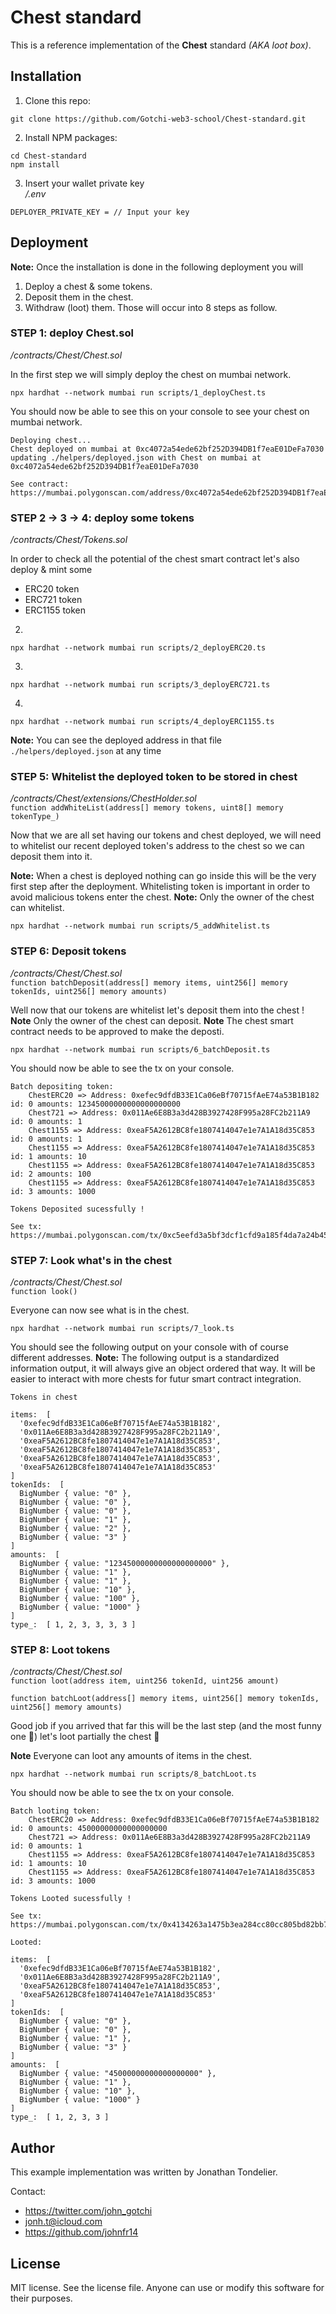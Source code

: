 # Chest standard

This is a reference implementation of the **Chest** standard *(AKA loot box)*.

## Installation

1. Clone this repo:
```console
git clone https://github.com/Gotchi-web3-school/Chest-standard.git
```

2. Install NPM packages:
```console
cd Chest-standard
npm install
```

3. Insert your wallet private key  
*/.env*
```
DEPLOYER_PRIVATE_KEY = // Input your key
```

## Deployment

**Note:** Once the installation is done in the following deployment you will 
1. Deploy a chest & some tokens.
2. Deposit them in the chest.
3. Withdraw (loot) them.
Those will occur into 8 steps as follow.

### STEP 1: deploy Chest.sol
*/contracts/Chest/Chest.sol* 

In the first step we will simply deploy the chest on mumbai network.

```console
npx hardhat --network mumbai run scripts/1_deployChest.ts
```

You should now be able to see this on your console to see your chest on mumbai network.
```
Deploying chest...
Chest deployed on mumbai at 0xc4072a54ede62bf252D394DB1f7eaE01DeFa7030
updating ./helpers/deployed.json with Chest on mumbai at 0xc4072a54ede62bf252D394DB1f7eaE01DeFa7030

See contract: https://mumbai.polygonscan.com/address/0xc4072a54ede62bf252D394DB1f7eaE01DeFa7030
```
  

### STEP 2 -> 3 -> 4: deploy some tokens
*/contracts/Chest/Tokens.sol* 

In order to check all the potential of the chest smart contract let's also deploy & mint some 
- ERC20 token
- ERC721 token
- ERC1155 token

2. 
```console
npx hardhat --network mumbai run scripts/2_deployERC20.ts
```

3. 
```console
npx hardhat --network mumbai run scripts/3_deployERC721.ts
```

4. 
```console
npx hardhat --network mumbai run scripts/4_deployERC1155.ts
```

**Note:** You can see the deployed address in that file `./helpers/deployed.json` at any time
  
  
### STEP 5: Whitelist the deployed token to be stored in chest
*/contracts/Chest/extensions/ChestHolder.sol*  
`function addWhiteList(address[] memory tokens, uint8[] memory tokenType_)`  

Now that we are all set having our tokens and chest deployed, we will need to whitelist our recent deployed token's address to the chest
so we can deposit them into it.  

**Note:** When a chest is deployed nothing can go inside this will be the very first step after the deployment.
Whitelisting token is important in order to avoid malicious tokens enter the chest.
**Note:** Only the owner of the chest can whitelist.

```console
npx hardhat --network mumbai run scripts/5_addWhitelist.ts
```
  
  
### STEP 6: Deposit tokens
*/contracts/Chest/Chest.sol*  
`function batchDeposit(address[] memory items, uint256[] memory tokenIds, uint256[] memory amounts)`  

Well now that our tokens are whitelist let's deposit them into the chest !  
**Note** Only the owner of the chest can deposit.
**Note** The chest smart contract needs to be approved to make the deposti.

```console
npx hardhat --network mumbai run scripts/6_batchDeposit.ts
```

You should now be able to see the tx on your console.
```
Batch depositing token:
    ChestERC20 => Address: 0xefec9dfdB33E1Ca06eBf70715fAeE74a53B1B182 id: 0 amounts: 12345000000000000000000
    Chest721 => Address: 0x011Ae6E8B3a3d428B3927428F995a28FC2b211A9 id: 0 amounts: 1
    Chest1155 => Address: 0xeaF5A2612BC8fe1807414047e1e7A1A18d35C853 id: 0 amounts: 1
    Chest1155 => Address: 0xeaF5A2612BC8fe1807414047e1e7A1A18d35C853 id: 1 amounts: 10
    Chest1155 => Address: 0xeaF5A2612BC8fe1807414047e1e7A1A18d35C853 id: 2 amounts: 100
    Chest1155 => Address: 0xeaF5A2612BC8fe1807414047e1e7A1A18d35C853 id: 3 amounts: 1000
    
Tokens Deposited sucessfully !

See tx: https://mumbai.polygonscan.com/tx/0xc5eefd3a5bf3dcf1cfd9a185f4da7a24b45444b8fd1d96698d7d668f5b01bfa9
```
  

### STEP 7: Look what's in the chest
*/contracts/Chest/Chest.sol*  
`function look()`  

Everyone can now see what is in the chest.  

```console
npx hardhat --network mumbai run scripts/7_look.ts
```

You should see the following output on your console with of course different addresses.
**Note:** The following output is a standardized information output, it will always give an object ordered that way.
It will be easier to interact with more chests for futur smart contract integration.

```
Tokens in chest

items:  [
  '0xefec9dfdB33E1Ca06eBf70715fAeE74a53B1B182',
  '0x011Ae6E8B3a3d428B3927428F995a28FC2b211A9',
  '0xeaF5A2612BC8fe1807414047e1e7A1A18d35C853',
  '0xeaF5A2612BC8fe1807414047e1e7A1A18d35C853',
  '0xeaF5A2612BC8fe1807414047e1e7A1A18d35C853',
  '0xeaF5A2612BC8fe1807414047e1e7A1A18d35C853'
]
tokenIds:  [
  BigNumber { value: "0" },
  BigNumber { value: "0" },
  BigNumber { value: "0" },
  BigNumber { value: "1" },
  BigNumber { value: "2" },
  BigNumber { value: "3" }
]
amounts:  [
  BigNumber { value: "12345000000000000000000" },
  BigNumber { value: "1" },
  BigNumber { value: "1" },
  BigNumber { value: "10" },
  BigNumber { value: "100" },
  BigNumber { value: "1000" }
]
type_:  [ 1, 2, 3, 3, 3, 3 ]
```
  
  
### STEP 8: Loot tokens
*/contracts/Chest/Chest.sol*  
`function loot(address item, uint256 tokenId, uint256 amount)`  
  
`function batchLoot(address[] memory items, uint256[] memory tokenIds, uint256[] memory amounts)`  

Good job if you arrived that far this will be the last step (and the most funny one 🥳) let's loot partially the chest 🥷  

**Note** Everyone can loot any amounts of items in the chest.

```console
npx hardhat --network mumbai run scripts/8_batchLoot.ts
```

You should now be able to see the tx on your console.
```
Batch looting token:
    ChestERC20 => Address: 0xefec9dfdB33E1Ca06eBf70715fAeE74a53B1B182 id: 0 amounts: 45000000000000000000
    Chest721 => Address: 0x011Ae6E8B3a3d428B3927428F995a28FC2b211A9 id: 0 amounts: 1
    Chest1155 => Address: 0xeaF5A2612BC8fe1807414047e1e7A1A18d35C853 id: 1 amounts: 10
    Chest1155 => Address: 0xeaF5A2612BC8fe1807414047e1e7A1A18d35C853 id: 3 amounts: 1000
    
Tokens Looted sucessfully !

See tx: https://mumbai.polygonscan.com/tx/0x4134263a1475b3ea284cc80cc805bd82bb78f7e8e609b79f53262747163eb542

Looted:

items:  [
  '0xefec9dfdB33E1Ca06eBf70715fAeE74a53B1B182',
  '0x011Ae6E8B3a3d428B3927428F995a28FC2b211A9',
  '0xeaF5A2612BC8fe1807414047e1e7A1A18d35C853',
  '0xeaF5A2612BC8fe1807414047e1e7A1A18d35C853'
]
tokenIds:  [
  BigNumber { value: "0" },
  BigNumber { value: "0" },
  BigNumber { value: "1" },
  BigNumber { value: "3" }
]
amounts:  [
  BigNumber { value: "45000000000000000000" },
  BigNumber { value: "1" },
  BigNumber { value: "10" },
  BigNumber { value: "1000" }
]
type_:  [ 1, 2, 3, 3 ]
```

## Author

This example implementation was written by Jonathan Tondelier.

Contact:

- https://twitter.com/john_gotchi
- jonh.t@icloud.com
- https://github.com/johnfr14

## License

MIT license. See the license file.
Anyone can use or modify this software for their purposes.
